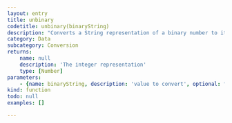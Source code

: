 ```yaml
---
layout: entry
title: unbinary
codetitle: unbinary(binaryString)
description: "Converts a String representation of a binary number to its\nequivalent integer value. For example, unbinary(\"00001000\") will\nreturn 8."
category: Data
subcategory: Conversion
returns:
    name: null
    description: 'The integer representation'
    type: [Number]
parameters:
    - {name: binaryString, description: 'value to convert', optional: false, type: [String]}
kind: function
todo: null
examples: []

---
```

